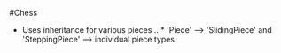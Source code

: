 #Chess
* Uses inheritance for various pieces
.. * 'Piece' --> 'SlidingPiece' and 'SteppingPiece' --> individual piece types.
